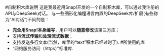 #自制积木库说明
这是我最近用Snap!开发的一个自制积木库，可以通过我注册的API与DeepSeek对话。
与一些图形化编程语言内置的DeepSeek库/扩展(有些称为“AI对话”)不同的是：
- **完全用Snap!本身编写**，用户可以**随意修改**该第三方库；
- 支持**流式传输**和**处理流式数据**；
- 支持发送多行文本(当然，库里的“text”积木已经过时了).
#所使用的库
- “网络服务访问（https）”标准库.
